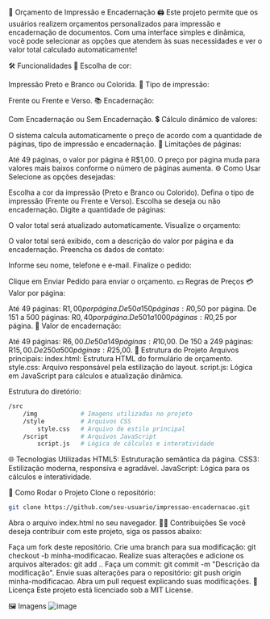 📑 Orçamento de Impressão e Encadernação 🖨️
Este projeto permite que os usuários realizem orçamentos personalizados para impressão e encadernação de documentos. Com uma interface simples e dinâmica, você pode selecionar as opções que atendem às suas necessidades e ver o valor total calculado automaticamente!

🛠️ Funcionalidades
🌈 Escolha de cor:

Impressão Preto e Branco ou Colorida.
📄 Tipo de impressão:

Frente ou Frente e Verso.
📚 Encadernação:

Com Encadernação ou Sem Encadernação.
💲 Cálculo dinâmico de valores:

O sistema calcula automaticamente o preço de acordo com a quantidade de páginas, tipo de impressão e encadernação.
📑 Limitações de páginas:

Até 49 páginas, o valor por página é R$1,00.
O preço por página muda para valores mais baixos conforme o número de páginas aumenta.
⚙️ Como Usar
Selecione as opções desejadas:

Escolha a cor da impressão (Preto e Branco ou Colorido).
Defina o tipo de impressão (Frente ou Frente e Verso).
Escolha se deseja ou não encadernação.
Digite a quantidade de páginas:

O valor total será atualizado automaticamente.
Visualize o orçamento:

O valor total será exibido, com a descrição do valor por página e da encadernação.
Preencha os dados de contato:

Informe seu nome, telefone e e-mail.
Finalize o pedido:

Clique em Enviar Pedido para enviar o orçamento.
💵 Regras de Preços
💳 Valor por página:

Até 49 páginas: R$1,00 por página.
De 50 a 150 páginas: R$0,50 por página.
De 151 a 500 páginas: R$0,40 por página.
De 501 a 1000 páginas: R$0,25 por página.
📘 Valor de encadernação:

Até 49 páginas: R$6,00.
De 50 a 149 páginas: R$10,00.
De 150 a 249 páginas: R$15,00.
De 250 a 500 páginas: R$25,00.
🔧 Estrutura do Projeto
Arquivos principais:
index.html: Estrutura HTML do formulário de orçamento.
style.css: Arquivo responsável pela estilização do layout.
script.js: Lógica em JavaScript para cálculos e atualização dinâmica.

Estrutura do diretório:
```bash
/src
    /img            # Imagens utilizadas no projeto
    /style          # Arquivos CSS
        style.css   # Arquivo de estilo principal
    /script         # Arquivos JavaScript
        script.js   # Lógica de cálculos e interatividade
```
🌐 Tecnologias Utilizadas
HTML5: Estruturação semântica da página.
CSS3: Estilização moderna, responsiva e agradável.
JavaScript: Lógica para os cálculos e interatividade.

🚀 Como Rodar o Projeto
Clone o repositório:
```bash
git clone https://github.com/seu-usuario/impressao-encadernacao.git
```
Abra o arquivo index.html no seu navegador.
🧑‍💻 Contribuições
Se você deseja contribuir com este projeto, siga os passos abaixo:

Faça um fork deste repositório.
Crie uma branch para sua modificação: git checkout -b minha-modificacao.
Realize suas alterações e adicione os arquivos alterados: git add ..
Faça um commit: git commit -m "Descrição da modificação".
Envie suas alterações para o repositório: git push origin minha-modificacao.
Abra um pull request explicando suas modificações.
📜 Licença
Este projeto está licenciado sob a MIT License.

🖼️ Imagens
![image](https://github.com/user-attachments/assets/b356f3c0-e920-4e53-b3ce-078632f9f40b)

